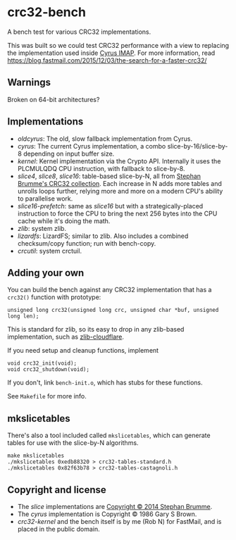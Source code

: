 # crc32-bench

A bench test for various CRC32 implementations.

This was built so we could test CRC32 performance with a view to replacing the
implementation used inside [Cyrus IMAP](https://cyrusimap.org/). For more
information, read https://blog.fastmail.com/2015/12/03/the-search-for-a-faster-crc32/

## Warnings
Broken on 64-bit architectures?

## Implementations

- *oldcyrus*: The old, slow fallback implementation from Cyrus.
- *cyrus*: The current Cyrus implementation, a combo slice-by-16/slice-by-8 depending on input buffer size.
- *kernel*: Kernel implementation via the Crypto API. Internally it uses the PLCMULQDQ CPU instruction, with fallback to slice-by-8.
- *slice4*, *slice8*, *slice16*: table-based slice-by-N, all from [Stephan Brumme's CRC32 collection](http://create.stephan-brumme.com/crc32/). Each increase in N adds more tables and unrolls loops further, relying more and more on a modern CPU's ability to parallelise work.
- *slice16-prefetch*: same as *slice16* but with a strategically-placed instruction to force the CPU to bring the next 256 bytes into the CPU cache while it's doing the math.
- *zlib*: system zlib.
- *lizardfs*: LizardFS; similar to zlib. Also includes a combined checksum/copy function; run with bench-copy.
- *crcutil*: system crctuil.

## Adding your own

You can build the bench against any CRC32 implementation that has a `crc32()` function with prototype:

    unsigned long crc32(unsigned long crc, unsigned char *buf, unsigned long len);

This is standard for zlib, so its easy to drop in any zlib-based implementation, such as [zlib-cloudflare](https://github.com/cloudflare/zlib).

If you need setup and cleanup functions, implement 

    void crc32_init(void);
    void crc32_shutdown(void);

If you don't, link `bench-init.o`, which has stubs for these functions.

See `Makefile` for more info.

## mkslicetables

There's also a tool included called `mkslicetables`, which can generate tables for use with the slice-by-N algorithms.

    make mkslicetables
    ./mkslicetables 0xedb88320 > crc32-tables-standard.h
    ./mkslicetables 0x82f63b78 > crc32-tables-castagnoli.h

## Copyright and license

- The *slice* implementations are [Copyright © 2014 Stephan Brumme](http://create.stephan-brumme.com/disclaimer.html).
- The *cyrus* implementation is Copyright © 1986 Gary S Brown.
- *crc32-kernel* and the bench itself is by me (Rob N) for FastMail, and is placed in the public domain.

